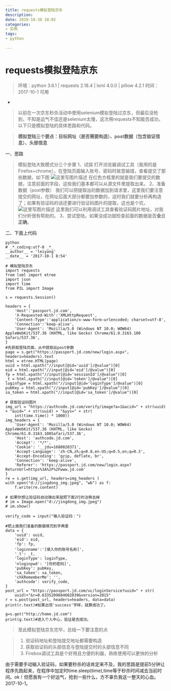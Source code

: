 ```yaml
---
title: requests模拟登陆京东
description:  
date: 2019-10-30 18:02  
categories:
- 实例   
tags:  
- python  
 
---
```

requests模拟登陆京东
==
>环境：python 3.6.1 | requests 2.18.4  |  lxml 4.0.0 | pillow 4.2.1
>时间：2017-10-1 可用

-

>以前在一次京东秒杀活动中使用selenium模拟登陆过京东，但最后没抢到，不知是运气不佳还是selenium太慢，这次用requests不知能否成功，以下只是模拟登陆的具体思路和代码。



>**模拟登陆三个要点：目标网址（是否需要构造）、post数据（包含验证信息）、头部信息**

一、思路
>模拟登陆大致模式分三个步骤
>1、试探
>打开浏览器调试工具（我用的是Firefox+chrome），在登陆页面输入账号、密码时故意输错，查看提交了那些数据，如下图
>![这里写图片描述](https://imgconvert.csdnimg.cn/aHR0cDovL2ltZy5ibG9nLmNzZG4ubmV0LzIwMTcxMDAxMjMxMTExMzAx?x-oss-process=image/format,png)
>在红色方框里的就是我们要提交的数据，注意前面的字段，这些我们基本都可以从源文件里提取出来。
>2、准备数据（post参数）
>我们可以把提取出的数据加到请求里，这里我们要注意提交的网址，在网址后面大部分都要加参数的，这时我们就要分析再构造了；如果有验证码的话还要进行验证码图片的提取，这也是个坑，
>![这里写图片描述](https://imgconvert.csdnimg.cn/aHR0cDovL2ltZy5ibG9nLmNzZG4ubmV0LzIwMTcxMDAxMjMyNzE5NzIx?x-oss-process=image/format,png)
>这里我们可以利用调试工具查看验证码图片地址，对我们分析很有帮助的。
>3、尝试登陆，如果没成功就检查前面的数据是否**全**且**正确**。

二、下面上代码

```
python
# _*_coding:utf-8 _*_
__author__ = 'leiyang'
__date__ = '2017-10-1 8:54'

# 模拟登陆京东
import requests
from lxml import etree
import json
import time
from PIL import Image

s = requests.Session()

headers = {
    'Host':'passport.jd.com',
    'X-Requested-With':'XMLHttpRequest',
    'Content-Type':'application/x-www-form-urlencoded; charset=utf-8',
    'Connection':'keep-alive',
    'User-Agent': 'Mozilla/5.0 (Windows NT 10.0; WOW64) AppleWebKit/537.36 (KHTML, like Gecko) Chrome/61.0.3163.100 Safari/537.36',
}
#先获取登陆页面，从中提取出post参数
page = s.get("https://passport.jd.com/new/login.aspx", headers=headers).text
html = etree.HTML(page)
uuid = html.xpath("//input[@id='uuid']/@value")[0]
eid = html.xpath("//input[@id='eid']/@value")[0]
fp = html.xpath("//input[@id='sessionId']/@value")[0]
_t = html.xpath("//input[@id='token']/@value")[0]
loginType = html.xpath("//input[@id='loginType']/@value")[0]
pubKey = html.xpath("//input[@id='pubKey']/@value")[0]
sa_token = html.xpath("//input[@id='sa_token']/@value")[0]

# 获取验证码图片
img_url = "https://authcode.jd.com/verify/image?a=1&acid=" + str(uuid) + "&uid=" + str(uuid) + "&yys=" + str(
    int(time.time() * 1000))
img_headers = {
    'User-Agent': 'Mozilla/5.0 (Windows NT 10.0; WOW64) AppleWebKit/537.36 (KHTML, like Gecko) Chrome/61.0.3163.100Safari/537.36',
    'Host': 'authcode.jd.com',
    'Accept': '*/*',
    'Cookie': '__jdu=1680020371',
    'Accept-Language': 'zh-CN,zh;q=0.8,en-US;q=0.5,en;q=0.3',
    'Accept-Encoding': 'gzip, deflate, br',
    'Connection': 'keep-alive',
    'Referer': 'https://passport.jd.com/new/login.aspx?ReturnUrl=https%3A%2F%2Fwww.jd.com'
}
re = s.get(img_url, headers=img_headers )
with open("d://jingdong_img.jpeg", "wb") as f:
    f.write(re.content)
    
# 如果你想让验证码自动弹出来就把下面2行的注释去掉
# im = Image.open("d://jingdong_img.jpeg")
# im.show()

verify_code = input("输入验证码：")

#把上面我们准备的数据填充到字典里
data = {
    'uuid': uuid,
    'eid': eid,
    'fp': fp,
    'loginname':'[填入你的账号名称]',
    '_t': _t,
    'loginType': loginType,
    'nloginpwd': '[你的密码]',
    'pubKey': pubKey,
    'sa_token': sa_token,
    'chkRememberMe': '',
    'authcode': verify_code,
}
post_url = "https://passport.jd.com/uc/loginService?uuid=" + str(
    uuid)+"&r=0.6335209684602039&version=2015"
r = s.post(post_url, headers=headers, data=data)
print(r.text)#如果出现'success'字样，就算成功了。

g=s.get("http://home.jd.com")
print(g.text)#进入个人中心，验证是否成功。

```
>至此模拟登陆京东完毕，总结一下要注意的点

 >1. 验证码地址和登陆提交地址都需要构造
> 2. 获取验证码的头部信息与登陆提交时的头部信息不同
> 3. Firebox调试工具是个好用且方便的利器，熟练使用可以更快的分析

由于需要手动输入验证码，如果要秒杀的话肯定来不及，我的思路是提前5分钟让程序先跑起来，在程序中加定时time.sleep(time),time等于秒杀时间减去当前时间。ok！但愿我有一个好运气，抢到一些什么，方不辜负我这一整天的心血。2017-10-1。